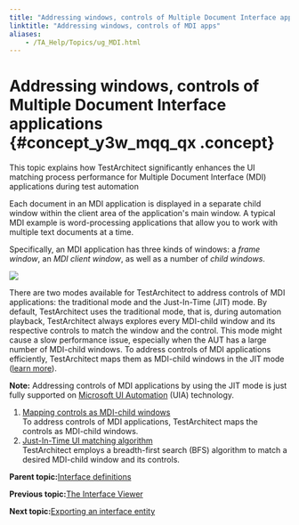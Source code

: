 ```yaml
--- 
title: "Addressing windows, controls of Multiple Document Interface applications"
linktitle: "Addressing windows, controls of MDI apps"
aliases: 
    - /TA_Help/Topics/ug_MDI.html
---
```

# Addressing windows, controls of Multiple Document Interface applications {#concept_y3w_mqq_qx .concept}

This topic explains how TestArchitect significantly enhances the UI matching process performance for Multiple Document Interface \(MDI\) applications during test automation

Each document in an MDI application is displayed in a separate child window within the client area of the application's main window. A typical MDI example is word-processing applications that allow you to work with multiple text documents at a time.

Specifically, an MDI application has three kinds of windows: a *frame window*, an *MDI client window*, as well as a number of *child windows*.

![](../Images/ug_MDI_app.png)

There are two modes available for TestArchitect to address controls of MDI applications: the traditional mode and the Just-In-Time \(JIT\) mode. By default, TestArchitect uses the traditional mode, that is, during automation playback, TestArchitect always explores every MDI-child window and its respective controls to match the window and the control. This mode might cause a slow performance issue, especially when the AUT has a large number of MDI-child windows. To address controls of MDI applications efficiently, TestArchitect maps them as MDI-child windows in the JIT mode \([learn more](ug_JIT_UI_matching.html)\).

**Note:** Addressing controls of MDI applications by using the JIT mode is just fully supported on [Microsoft UI Automation](../../TA_Automation/Topics/aut_Using_UIA.html) \(UIA\) technology.

1.  [Mapping controls as MDI-child windows](../../TA_Help/Topics/ug_mapping_controls_child_windows.html)  
To address controls of MDI applications, TestArchitect maps the controls as MDI-child windows.
2.  [Just-In-Time UI matching algorithm](../../TA_Help/Topics/ug_JIT_UI_matching.html)  
TestArchitect employs a breadth-first search \(BFS\) algorithm to match a desired MDI-child window and its controls.

**Parent topic:**[Interface definitions](../../TA_Help/Topics/Interface_def.html)

**Previous topic:**[The Interface Viewer](../../TA_Help/Topics/Interface_def_Viewer.html)

**Next topic:**[Exporting an interface entity](../../TA_Help/Topics/Interface_entity_exporting.html)

